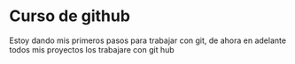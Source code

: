 # Curso de github 

Estoy dando mis primeros pasos para trabajar con git, de ahora en adelante todos mis proyectos los trabajare con git hub 
